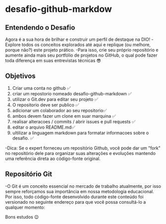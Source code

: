 # desafio-github-markdow
## Entendendo o Desafio
Agora é a sua hora de brilhar e construir um perfil de destaque na DIO! 
-Explore todos os conceitos explorados até aqui e replique (ou melhore, porque não?) este projeto prático. 
-Para isso, crie seu próprio repositório e aumente ainda mais seu portfólio de projetos no GitHub, o qual pode fazer toda diferença em suas entrevistas técnicas 😎
## Objetivos
1. Criar uma conta no github ✅
2. criar um repostorio nomeado desafio-github-markdown ✅
3. utilizar o Git.dev para editar seu projeto ✅
4. O repositorio deve ser publico ✅
5. adicionar um colaborador ao seu repositorio✅
6. ambos devem fazer um clone em suar marquina ✅
7. realisar alteracoes / commits / abrir issues e pull requests ✅
8. editar o arquivo README.md✅
9. ultilizar a linguagem markdown para  formatar  informacoes sobre o desafio. ✅
    
-Dica: Se o expert forneceu um repositório Github, você pode dar um "fork" no repositório dele para organizar suas alterações e evoluções mantendo uma referência direta ao código-fonte original.

## Repositório Git
-O Git é um conceito essencial no mercado de trabalho atualmente, por isso sempre reforçamos sua importância em nossa metodologia educacional. Por isso, todo código-fonte desenvolvido durante este conteúdo foi versionado no seguinte endereço para que você possa consultá-lo a qualquer momento:

 
Bons estudos 😉
